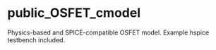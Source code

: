 # public_OSFET_cmodel
Physics-based and SPICE-compatible OSFET model. Example hspice testbench included.
